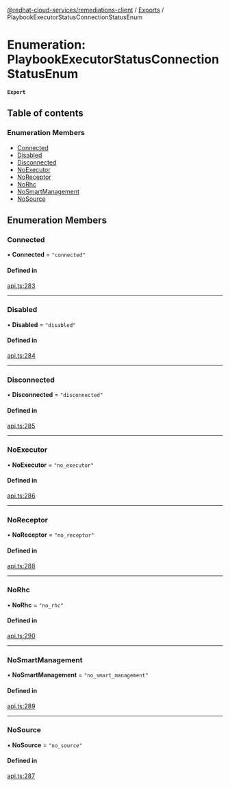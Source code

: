 [@redhat-cloud-services/remediations-client](../README.md) / [Exports](../modules.md) / PlaybookExecutorStatusConnectionStatusEnum

# Enumeration: PlaybookExecutorStatusConnectionStatusEnum

**`Export`**

## Table of contents

### Enumeration Members

- [Connected](PlaybookExecutorStatusConnectionStatusEnum.md#connected)
- [Disabled](PlaybookExecutorStatusConnectionStatusEnum.md#disabled)
- [Disconnected](PlaybookExecutorStatusConnectionStatusEnum.md#disconnected)
- [NoExecutor](PlaybookExecutorStatusConnectionStatusEnum.md#noexecutor)
- [NoReceptor](PlaybookExecutorStatusConnectionStatusEnum.md#noreceptor)
- [NoRhc](PlaybookExecutorStatusConnectionStatusEnum.md#norhc)
- [NoSmartManagement](PlaybookExecutorStatusConnectionStatusEnum.md#nosmartmanagement)
- [NoSource](PlaybookExecutorStatusConnectionStatusEnum.md#nosource)

## Enumeration Members

### Connected

• **Connected** = ``"connected"``

#### Defined in

[api.ts:283](https://github.com/RedHatInsights/javascript-clients/blob/master/packages/remediations/api.ts#L283)

___

### Disabled

• **Disabled** = ``"disabled"``

#### Defined in

[api.ts:284](https://github.com/RedHatInsights/javascript-clients/blob/master/packages/remediations/api.ts#L284)

___

### Disconnected

• **Disconnected** = ``"disconnected"``

#### Defined in

[api.ts:285](https://github.com/RedHatInsights/javascript-clients/blob/master/packages/remediations/api.ts#L285)

___

### NoExecutor

• **NoExecutor** = ``"no_executor"``

#### Defined in

[api.ts:286](https://github.com/RedHatInsights/javascript-clients/blob/master/packages/remediations/api.ts#L286)

___

### NoReceptor

• **NoReceptor** = ``"no_receptor"``

#### Defined in

[api.ts:288](https://github.com/RedHatInsights/javascript-clients/blob/master/packages/remediations/api.ts#L288)

___

### NoRhc

• **NoRhc** = ``"no_rhc"``

#### Defined in

[api.ts:290](https://github.com/RedHatInsights/javascript-clients/blob/master/packages/remediations/api.ts#L290)

___

### NoSmartManagement

• **NoSmartManagement** = ``"no_smart_management"``

#### Defined in

[api.ts:289](https://github.com/RedHatInsights/javascript-clients/blob/master/packages/remediations/api.ts#L289)

___

### NoSource

• **NoSource** = ``"no_source"``

#### Defined in

[api.ts:287](https://github.com/RedHatInsights/javascript-clients/blob/master/packages/remediations/api.ts#L287)
